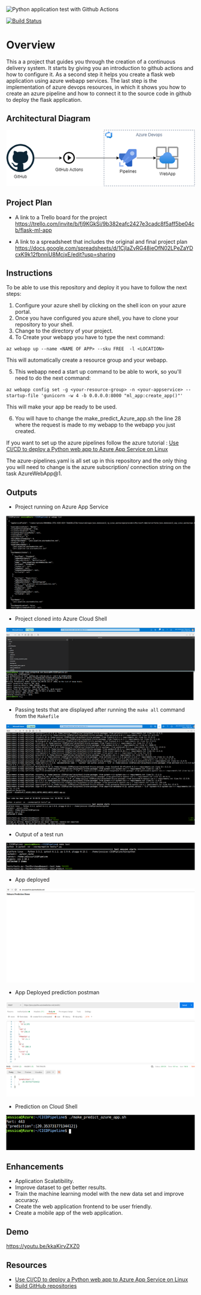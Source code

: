 ![Python application test with Github Actions](https://github.com/JessicaBMV/CICDPipeline/workflows/Python%20application%20test%20with%20Github%20Actions/badge.svg)

[![Build Status](https://dev.azure.com/jessmenesses110754/jessmenesses11/_apis/build/status/JessicaBMV.CICDPipeline?branchName=main)](https://dev.azure.com/jessmenesses110754/jessmenesses11/_build/latest?definitionId=1&branchName=main)

# Overview

This a a project that guides you through the creation of a continuous delivery system.
It starts by giving you an introduction to github actions and how to configure it. 
As a second step it helps you create a flask web application using azure webapp services. 
The last step is the implementation of azure devops resources, in which it shows you how to create an azure pipeline and how to connect it to the source code in github to deploy the flask application.

## Architectural Diagram
<img src='/images/CICDPipeline.png'/>

## Project Plan

* A link to a Trello board for the project
https://trello.com/invite/b/fj9KGkSi/9b382eafc2427e3cadc8f5aff5be04cb/flask-ml-app

* A link to a spreadsheet that includes the original and final project plan
https://docs.google.com/spreadsheets/d/1CjIaZvRG48ieOfN02LPeZaYDcxK9k12fbnniU8McjxE/edit?usp=sharing


## Instructions

To be able to use this repository and deploy it you have to follow the next steps:

1. Configure your azure shell by clicking on the shell icon on your azure portal.
2. Once you have configured you azure shell, you have to clone your repository to your shell.
3. Change to the directory of your project.
4. To Create your webapp you have to type the next command:

```
az webapp up --name <NAME OF APP> --sku FREE  -l <LOCATION>

```
This will automatically create a resource group and your webapp.

5. This webapp need a start up command to be able to work, so you'll need to do the next command: 

```
az webapp config set -g <your-resource-group> -n <your-appservice> --startup-file 'gunicorn -w 4 -b 0.0.0.0:8000 "ml_app:create_app()"'

```
This will make your app be ready to be used. 

6. You will have to change the make_predict_Azure_app.sh the line 28 where the request is made to my webapp to the webapp you just created. 

If you want to set up the azure pipelines follow the azure tutorial : [Use CI/CD to deploy a Python web app to Azure App Service on Linux](https://docs.microsoft.com/en-us/azure/devops/pipelines/ecosystems/python-webapp?view=azure-devops)

The azure-pipelines.yaml is all set up in this repository and the only thing you will need to change is the azure subscription/ connection string on the task AzureWebApp@1.


## Outputs
* Project running on Azure App Service
<img src='/images/webapp-running.png'/>


* Project cloned into Azure Cloud Shell
<img src='/images/clone-repo.png'/>

* Passing tests that are displayed after running the `make all` command from the `Makefile`
<img src='/images/make-all.png'/>

* Output of a test run
<img src='/images/make-test.png'/>

* App deployed
<img src='/images/home.png'/>

* App Deployed prediction postman
<img src='/images/postman-prediction.png'/>

* Prediction on Cloud Shell 
<img src='/images/prediction.png'/>


## Enhancements

- Application Scalatibility.
- Improve dataset to get better results.
- Train the machine learning model with the new data set and improve accuracy.
- Create the web application frontend to be user friendly.
- Create a mobile app of the web application.



## Demo 

https://youtu.be/kkaKirvZXZ0

## Resources
- [Use CI/CD to deploy a Python web app to Azure App Service on Linux](https://docs.microsoft.com/en-us/azure/devops/pipelines/ecosystems/python-webapp?view=azure-devops)
- [Build GitHub repositories](https://docs.microsoft.com/en-us/azure/devops/pipelines/repos/github?view=azure-devops&tabs=yaml)

